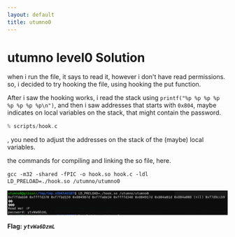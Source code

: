 ```yaml
---
layout: default
title: utumno0
---
```


# utumno level0 Solution

when i run the file, it says to read it, however i don't have read permissions. so, i decided to try hooking the file, using hooking the put function.

After i saw the hooking works, i read the stack using `printf("%p %p %p %p %p %p %p %p\n")`, and then i saw addresses that starts with `0x804`, maybe indicates on local variables on the stack, that might contain the password.
```c
% scripts/hook.c
```
, you need to adjust the addresses on the stack of the (maybe) local variables.

the commands for compiling and linking the so file, here.
```
gcc -m32 -shared -fPIC -o hook.so hook.c -ldl
LD_PRELOAD=./hook.so /utumno/utumno0
```

![image](./images/level0.png)

**Flag:** ***`ytvWa6DzmL`*** 
